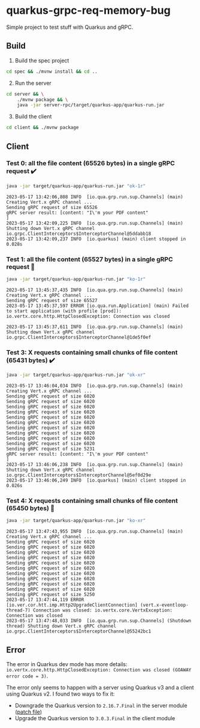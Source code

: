 # quarkus-grpc-req-memory-bug

Simple project to test stuff with Quarkus and gRPC.

## Build

1. Build the spec project

```sh
cd spec && ./mvnw install && cd ..
```

2. Run the server

```sh
cd server && \
    ./mvnw package && \
    java -jar server-rpc/target/quarkus-app/quarkus-run.jar
```

3. Build the client

```sh
cd client && ./mvnw package
```

## Client

### Test 0: all the file content (65526 bytes) in a single gRPC request :heavy_check_mark:

```sh
java -jar target/quarkus-app/quarkus-run.jar "ok-1r"
```

```
2023-05-17 13:42:06,808 INFO  [io.qua.grp.run.sup.Channels] (main) Creating Vert.x gRPC channel ...
Sending gRPC request of size 65526
gRPC server result: [content: "I\'m your PDF content"
]
2023-05-17 13:42:09,225 INFO  [io.qua.grp.run.sup.Channels] (main) Shutting down Vert.x gRPC channel io.grpc.ClientInterceptors$InterceptorChannel@5ddabb18
2023-05-17 13:42:09,237 INFO  [io.quarkus] (main) client stopped in 0.028s
```

### Test 1: all the file content (65527 bytes) in a single gRPC request :red_circle:

```sh
java -jar target/quarkus-app/quarkus-run.jar "ko-1r"
```

```
2023-05-17 13:45:37,435 INFO  [io.qua.grp.run.sup.Channels] (main) Creating Vert.x gRPC channel ...
Sending gRPC request of size 65527
2023-05-17 13:45:37,597 ERROR [io.qua.run.Application] (main) Failed to start application (with profile [prod]): io.vertx.core.http.HttpClosedException: Connection was closed

2023-05-17 13:45:37,611 INFO  [io.qua.grp.run.sup.Channels] (main) Shutting down Vert.x gRPC channel io.grpc.ClientInterceptors$InterceptorChannel@1de5f0ef
```

### Test 3: X requests containing small chunks of file content (65431 bytes) :heavy_check_mark:

```sh
java -jar target/quarkus-app/quarkus-run.jar "ok-xr"
```

```
2023-05-17 13:46:04,034 INFO  [io.qua.grp.run.sup.Channels] (main) Creating Vert.x gRPC channel ...
Sending gRPC request of size 6020
Sending gRPC request of size 6020
Sending gRPC request of size 6020
Sending gRPC request of size 6020
Sending gRPC request of size 6020
Sending gRPC request of size 6020
Sending gRPC request of size 6020
Sending gRPC request of size 6020
Sending gRPC request of size 6020
Sending gRPC request of size 6020
Sending gRPC request of size 5231
gRPC server result: [content: "I\'m your PDF content"
]
2023-05-17 13:46:06,238 INFO  [io.qua.grp.run.sup.Channels] (main) Shutting down Vert.x gRPC channel io.grpc.ClientInterceptors$InterceptorChannel@5ef0d29e
2023-05-17 13:46:06,249 INFO  [io.quarkus] (main) client stopped in 0.026s
```

### Test 4: X requests containing small chunks of file content (65450 bytes) :red_circle:

```sh
java -jar target/quarkus-app/quarkus-run.jar "ko-xr"
```

```
2023-05-17 13:47:43,955 INFO  [io.qua.grp.run.sup.Channels] (main) Creating Vert.x gRPC channel ...
Sending gRPC request of size 6020
Sending gRPC request of size 6020
Sending gRPC request of size 6020
Sending gRPC request of size 6020
Sending gRPC request of size 6020
Sending gRPC request of size 6020
Sending gRPC request of size 6020
Sending gRPC request of size 6020
Sending gRPC request of size 6020
Sending gRPC request of size 6020
Sending gRPC request of size 5250
2023-05-17 13:47:44,119 ERROR [io.ver.cor.htt.imp.Http2UpgradeClientConnection] (vert.x-eventloop-thread-7) Connection was closed: io.vertx.core.VertxException: Connection was closed
2023-05-17 13:47:48,033 INFO  [io.qua.grp.run.sup.Channels] (Shutdown thread) Shutting down Vert.x gRPC channel io.grpc.ClientInterceptors$InterceptorChannel@55242bc1
```

## Error

The error in Quarkus dev mode has more details: `io.vertx.core.http.HttpClosedException: Connection was closed (GOAWAY error code = 3)`.

The error only seems to happen with a server using Quarkus v3 and a client using Quarkus v2. I found two ways to fix it:
- Downgrade the Quarkus version to `2.16.7.Final` in the server module ([patch file](./server/downgrade-v2.diff))
- Upgrade the Quarkus version to `3.0.3.Final` in the client module
